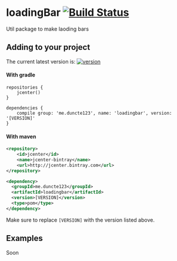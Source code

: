 [version]: https://api.bintray.com/packages/duncte123/maven/loadingbar/images/download.svg
[download]: https://bintray.com/duncte123/maven/loadingbar/_latestVersion

# loadingBar [![Build Status](https://travis-ci.org/duncte123/loadingBar.svg?branch=master)](https://travis-ci.org/duncte123/loadingBar)

Util package to make laoding bars

## Adding to your project
The current latest version is: [ ![version][] ][download]

#### With gradle

```GRADLE
repositories {
    jcenter()
}

dependencies {
    compile group: 'me.duncte123', name: 'loadingbar', version: '[VERSION]'
}
```

#### With maven

```XML
<repository>
    <id>jcenter</id>
    <name>jcenter-bintray</name>
    <url>http://jcenter.bintray.com</url>
</repository>

<dependency>
  <groupId>me.duncte123</groupId>
  <artifactId>loadingbar</artifactId>
  <version>[VERSION]</version>
  <type>pom</type>
</dependency>
```

Make sure to replace `[VERSION]` with the version listed above.

## Examples

Soon